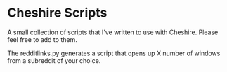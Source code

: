 Cheshire Scripts
======================

A small collection of scripts that I've written to use with Cheshire. Please feel free to add to them.

The redditlinks.py generates a script that opens up X number of windows from a subreddit of your choice.


